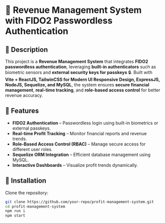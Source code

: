 # 🔐 Revenue Management System with FIDO2 Passwordless Authentication  

## 📌 Description  
This project is a **Revenue Management System** that integrates **FIDO2 passwordless authentication**, leveraging **built-in authenticators** such as biometric sensors and **external security keys for passkeys** 🔒. Built with **Vite + ReactJS, TailwinCSS for Modern UI Responsive Design, ExpressJS, NodeJS, Sequelize, and MySQL**, the system ensures **secure financial management**, **real-time tracking**, and **role-based access control** for better revenue accuracy.  

## 🚀 Features  
- **FIDO2 Authentication** – Passwordless login using built-in biometrics or external passkeys.  
- **Real-time Profit Tracking** – Monitor financial reports and revenue trends.  
- **Role-Based Access Control (RBAC)** – Manage secure access for different user roles.  
- **Sequelize ORM Integration** – Efficient database management using MySQL.  
- **Interactive Dashboards** – Visualize profit trends dynamically.  

## 🔧 Installation  
Clone the repository:  

```sh
git clone https://github.com/your-repo/profit-management-system.git
cd profit-management-system
npm run i 
npm start